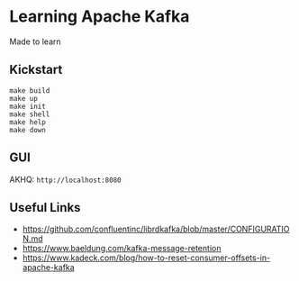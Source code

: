 # Learning Apache Kafka
Made to learn

## Kickstart
```shell
make build
make up
make init
make shell
make help
make down
```

## GUI
AKHQ: `http://localhost:8080`

## Useful Links
- https://github.com/confluentinc/librdkafka/blob/master/CONFIGURATION.md
- https://www.baeldung.com/kafka-message-retention
- https://www.kadeck.com/blog/how-to-reset-consumer-offsets-in-apache-kafka
